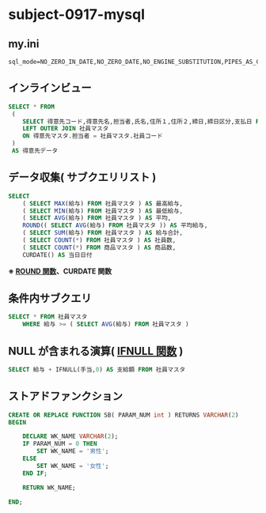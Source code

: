 # subject-0917-mysql

## my.ini
```
sql_mode=NO_ZERO_IN_DATE,NO_ZERO_DATE,NO_ENGINE_SUBSTITUTION,PIPES_AS_CONCAT
```

## インラインビュー
```sql
SELECT * FROM
 ( 
    SELECT 得意先コード,得意先名,担当者,氏名,住所１,住所２,締日,締日区分,支払日 FROM 得意先マスタ 
    LEFT OUTER JOIN 社員マスタ
    ON 得意先マスタ.担当者 = 社員マスタ.社員コード
 )
 AS 得意先データ
```

## データ収集( サブクエリリスト )
```sql
SELECT
    ( SELECT MAX(給与) FROM 社員マスタ ) AS 最高給与,
    ( SELECT MIN(給与) FROM 社員マスタ ) AS 最低給与,
    ( SELECT AVG(給与) FROM 社員マスタ ) AS 平均,
    ROUND(( SELECT AVG(給与) FROM 社員マスタ )) AS 平均給与,
    ( SELECT SUM(給与) FROM 社員マスタ ) AS 給与合計,
    ( SELECT COUNT(*) FROM 社員マスタ ) AS 社員数,
    ( SELECT COUNT(*) FROM 商品マスタ ) AS 商品数,
    CURDATE() AS 当日日付
```
**※ [ROUND 関数](https://dev.mysql.com/doc/refman/5.6/ja/mathematical-functions.html#function_round)、CURDATE 関数**

## 条件内サブクエリ
```sql
SELECT * FROM 社員マスタ
    WHERE 給与 >= ( SELECT AVG(給与) FROM 社員マスタ )
```

## NULL が含まれる演算( [IFNULL 関数](https://dev.mysql.com/doc/refman/5.6/ja/control-flow-functions.html#function_ifnull) )
```sql
SELECT 給与 + IFNULL(手当,0) AS 支給額 FROM 社員マスタ
```

## ストアドファンクション
```sql
CREATE OR REPLACE FUNCTION SB( PARAM_NUM int ) RETURNS VARCHAR(2)
BEGIN

    DECLARE WK_NAME VARCHAR(2);
    IF PARAM_NUM = 0 THEN
        SET WK_NAME = '男性';
    ELSE
        SET WK_NAME = '女性';
    END IF;

    RETURN WK_NAME;

END;
```

